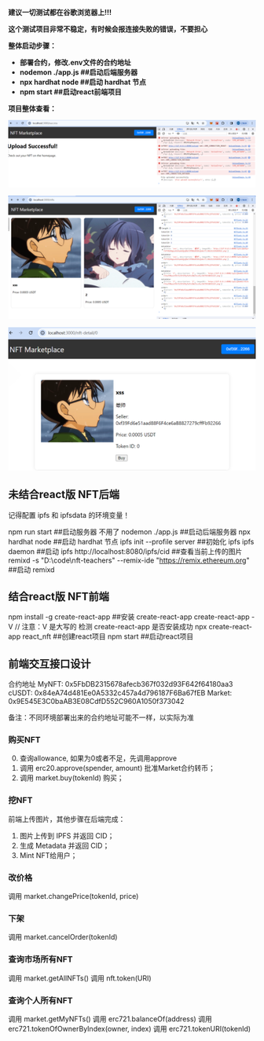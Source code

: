**建议一切测试都在谷歌浏览器上!!!**

**这个测试项目非常不稳定，有时候会报连接失败的错误，不要担心**

**整体启动步骤：**

- **部署合约，修改.env文件的合约地址**
- **nodemon ./app.js ##启动后端服务器**
- **npx hardhat node ##启动 hardhat 节点**
- **npm start ##启动react前端项目**   

**项目整体查看：**

![img](README.assets/{Y8Q[MD9KVHZS7K`63JHUEU-1702648200247.jpg)

![img](README.assets/Y{35M1EOYQ7UPN%ZGDE5%G.jpg)

![img](README.assets/CD4IB@AW5LBG4{[${2@W8I.jpg)

## 未结合react版 NFT后端

记得配置 ipfs 和 ipfsdata 的环境变量！

npm run start ##启动服务器 不用了
nodemon ./app.js ##启动后端服务器
npx hardhat node ##启动 hardhat 节点
ipfs init --profile server ##初始化 ipfs
ipfs daemon ##启动 ipfs
http://localhost:8080/ipfs/cid ##查看当前上传的图片
remixd -s "D:\code\nft-teachers" --remix-ide "https://remix.ethereum.org" ##启动 remixd

## 结合react版  NFT前端

npm install -g create-react-app ##安装 create-react-app
create-react-app -V // 注意：V 是大写的 检测 create-react-app 是否安装成功
npx create-react-app react_nft ##创建react项目
npm start ##启动react项目   

## 前端交互接口设计

合约地址
MyNFT: 0x5FbDB2315678afecb367f032d93F642f64180aa3
cUSDT: 0x84eA74d481Ee0A5332c457a4d796187F6Ba67fEB
Market: 0x9E545E3C0baAB3E08CdfD552C960A1050f373042

备注：不同环境部署出来的合约地址可能不一样，以实际为准

### 购买NFT
0. 查询allowance, 如果为0或者不足，先调用approve
1. 调用 erc20.approve(spender, amount) 批准Market合约转币；
2. 调用 market.buy(tokenId) 购买；

### 挖NFT

前端上传图片，其他步骤在后端完成：
1. 图片上传到 IPFS 并返回 CID；
2. 生成 Metadata 并返回 CID；
3. Mint NFT给用户；

### 改价格

调用 market.changePrice(tokenId, price)

### 下架

调用 market.cancelOrder(tokenId)

### 查询市场所有NFT

调用 market.getAllNFTs()
调用 nft.token(URI)

### 查询个人所有NFT

调用 market.getMyNFTs()
调用 erc721.balanceOf(address)
调用 erc721.tokenOfOwnerByIndex(owner, index)
调用 erc721.tokenURI(tokenId)
